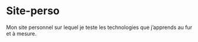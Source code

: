 # Site-perso
Mon site personnel sur lequel je teste les technologies que j’apprends au fur et à mesure.
